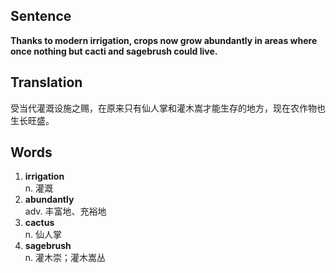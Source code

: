 ## Sentence

**Thanks to modern irrigation, crops now grow abundantly in areas where once nothing but cacti and sagebrush could live.**   

## Translation

受当代灌溉设施之赐，在原来只有仙人掌和灌木嵩才能生存的地方，现在农作物也生长旺盛。   

## Words

1. **irrigation**   
n. 灌溉
2. **abundantly**    
adv. 丰富地、充裕地
3. **cactus**   
n. 仙人掌
4. **sagebrush**    
n. 灌木崇；灌木嵩丛   
